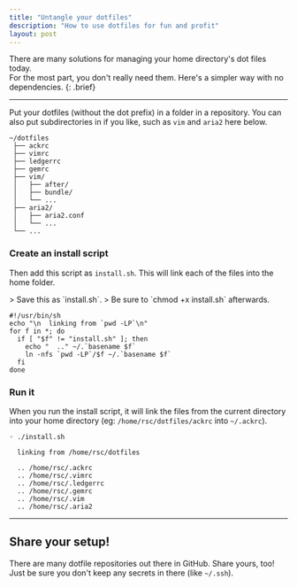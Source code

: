 ```yaml
---
title: "Untangle your dotfiles"
description: "How to use dotfiles for fun and profit"
layout: post
---
```


There are many solutions for managing your home directory's dot files today.  
For the most part, you don't really need them. Here's a simpler way with no 
dependencies.
{: .brief}

* * * *

Put your dotfiles (without the dot prefix) in a folder in a repository. You can 
also put subdirectories in if you like, such as `vim` and `aria2` here below.

```
~/dotfiles
 ├── ackrc
 ├── vimrc
 ├── ledgerrc
 ├── gemrc
 ├── vim/
 │   ├── after/
 │   ├── bundle/
 │   └── ...
 ├── aria2/
 │   ├── aria2.conf
 │   └── ...
 └── ...
```

### Create an install script
Then add this script as `install.sh`. This will link each of the files into the 
home folder.

<div class='with-footnote -left'>
> Save this as `install.sh`.
> Be sure to `chmod +x install.sh` afterwards.

```shell
#!/usr/bin/sh
echo "\n  linking from `pwd -LP`\n"
for f in *; do
  if [ "$f" != "install.sh" ]; then
    echo "  .." ~/.`basename $f`
    ln -nfs `pwd -LP`/$f ~/.`basename $f`
  fi
done
```
</div>

### Run it
When you run the install script, it will link the files from the current 
directory into your home directory (eg: `/home/rsc/dotfiles/ackrc` into 
    `~/.ackrc`).

```
◦ ./install.sh

  linking from /home/rsc/dotfiles

  .. /home/rsc/.ackrc
  .. /home/rsc/.vimrc
  .. /home/rsc/.ledgerrc
  .. /home/rsc/.gemrc
  .. /home/rsc/.vim
  .. /home/rsc/.aria2
```

* * * *

## Share your setup!

There are many dotfile repositories out there in GitHub. Share yours, too! Just 
be sure you don't keep any secrets in there (like `~/.ssh`).
